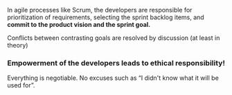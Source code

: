 In agile processes like Scrum, the developers are responsible for prioritization of requirements, selecting the sprint backlog items, and **commit to the product vision and the sprint goal.**

Conflicts between contrasting goals are resolved by discussion (at least in theory) 
### Empowerment of the developers leads to ethical responsibility! 

Everything is negotiable. No excuses such as “I didn't know what it will be used for”.
